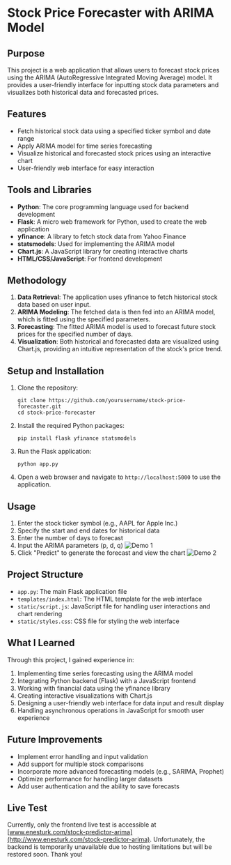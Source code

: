 # Stock Price Forecaster with ARIMA Model

## Purpose

This project is a web application that allows users to forecast stock prices using the ARIMA (AutoRegressive Integrated Moving Average) model. It provides a user-friendly interface for inputting stock data parameters and visualizes both historical data and forecasted prices.

## Features

- Fetch historical stock data using a specified ticker symbol and date range
- Apply ARIMA model for time series forecasting
- Visualize historical and forecasted stock prices using an interactive chart
- User-friendly web interface for easy interaction

## Tools and Libraries

- **Python**: The core programming language used for backend development
- **Flask**: A micro web framework for Python, used to create the web application
- **yfinance**: A library to fetch stock data from Yahoo Finance
- **statsmodels**: Used for implementing the ARIMA model
- **Chart.js**: A JavaScript library for creating interactive charts
- **HTML/CSS/JavaScript**: For frontend development

## Methodology

1. **Data Retrieval**: The application uses yfinance to fetch historical stock data based on user input.
2. **ARIMA Modeling**: The fetched data is then fed into an ARIMA model, which is fitted using the specified parameters.
3. **Forecasting**: The fitted ARIMA model is used to forecast future stock prices for the specified number of days.
4. **Visualization**: Both historical and forecasted data are visualized using Chart.js, providing an intuitive representation of the stock's price trend.

## Setup and Installation

1. Clone the repository:

   ```
   git clone https://github.com/yourusername/stock-price-forecaster.git
   cd stock-price-forecaster
   ```

2. Install the required Python packages:

   ```
   pip install flask yfinance statsmodels
   ```

3. Run the Flask application:

   ```
   python app.py
   ```

4. Open a web browser and navigate to `http://localhost:5000` to use the application.

## Usage

1. Enter the stock ticker symbol (e.g., AAPL for Apple Inc.)
2. Specify the start and end dates for historical data
3. Enter the number of days to forecast
4. Input the ARIMA parameters (p, d, q)
   ![Demo 1](https://media.giphy.com/media/v1.Y2lkPTc5MGI3NjExejF3NDJqYmd5a3owdHpmZTV0eG85ZnFkaHRpdHJyb2J6N3ZnbWI4ciZlcD12MV9pbnRlcm5hbF9naWZfYnlfaWQmY3Q9Zw/t3yFRWMGACwyxpRb7V/giphy.gif)
5. Click "Predict" to generate the forecast and view the chart
   ![Demo 2](https://media.giphy.com/media/v1.Y2lkPTc5MGI3NjExM2wyMTZoZDhpM3ZzYmxhdXh5Nm1laWxma2xqYjliY21xY3R2eWVxbiZlcD12MV9pbnRlcm5hbF9naWZfYnlfaWQmY3Q9Zw/ZgGQGb9zFADo8FYaZR/giphy.gif)

## Project Structure

- `app.py`: The main Flask application file
- `templates/index.html`: The HTML template for the web interface
- `static/script.js`: JavaScript file for handling user interactions and chart rendering
- `static/styles.css`: CSS file for styling the web interface

## What I Learned

Through this project, I gained experience in:

1. Implementing time series forecasting using the ARIMA model
2. Integrating Python backend (Flask) with a JavaScript frontend
3. Working with financial data using the yfinance library
4. Creating interactive visualizations with Chart.js
5. Designing a user-friendly web interface for data input and result display
6. Handling asynchronous operations in JavaScript for smooth user experience

## Future Improvements

- Implement error handling and input validation
- Add support for multiple stock comparisons
- Incorporate more advanced forecasting models (e.g., SARIMA, Prophet)
- Optimize performance for handling larger datasets
- Add user authentication and the ability to save forecasts

## Live Test

Currently, only the frontend live test is accessible at [www.enesturk.com/stock-predictor-arima](http://www.enesturk.com/stock-predictor-arima). Unfortunately, the backend is temporarily unavailable due to hosting limitations but will be restored soon. Thank you!
